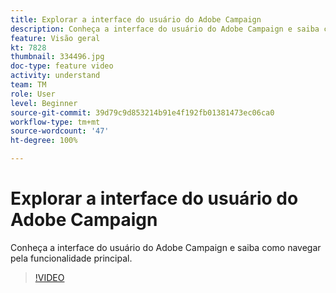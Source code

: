 ```yaml
---
title: Explorar a interface do usuário do Adobe Campaign
description: Conheça a interface do usuário do Adobe Campaign e saiba como navegar pela funcionalidade principal.
feature: Visão geral
kt: 7828
thumbnail: 334496.jpg
doc-type: feature video
activity: understand
team: TM
role: User
level: Beginner
source-git-commit: 39d79c9d853214b91e4f192fb01381473ec06ca0
workflow-type: tm+mt
source-wordcount: '47'
ht-degree: 100%

---
```


# Explorar a interface do usuário do Adobe Campaign

Conheça a interface do usuário do Adobe Campaign e saiba como navegar pela funcionalidade principal.

>[!VIDEO](https://video.tv.adobe.com/v/334496?quality=12)
